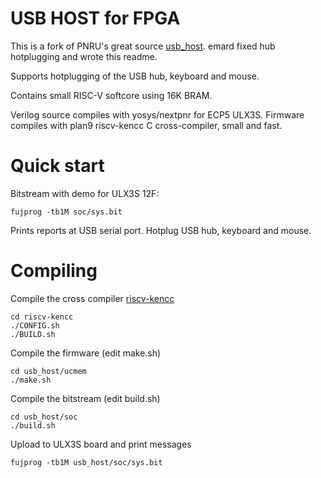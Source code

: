 # USB HOST for FPGA

This is a fork of PNRU's great source
[usb_host](https://gitlab.com/pnru/usb_host).
emard fixed hub hotplugging and wrote
this readme.

Supports hotplugging of the USB hub, keyboard and mouse.

Contains small RISC-V softcore using 16K BRAM.

Verilog source compiles with yosys/nextpnr for ECP5 ULX3S.
Firmware compiles with plan9 riscv-kencc C cross-compiler,
small and fast.

# Quick start

Bitstream with demo for ULX3S 12F:

    fujprog -tb1M soc/sys.bit

Prints reports at USB serial port.
Hotplug USB hub, keyboard and mouse.

# Compiling

Compile the cross compiler [riscv-kencc](https://gitlab.com/pnru/riscv-kencc)

    cd riscv-kencc
    ./CONFIG.sh
    ./BUILD.sh

Compile the firmware (edit make.sh)

    cd usb_host/ucmem
    ./make.sh

Compile the bitstream (edit build.sh)

    cd usb_host/soc
    ./build.sh

Upload to ULX3S board and print messages

    fujprog -tb1M usb_host/soc/sys.bit
